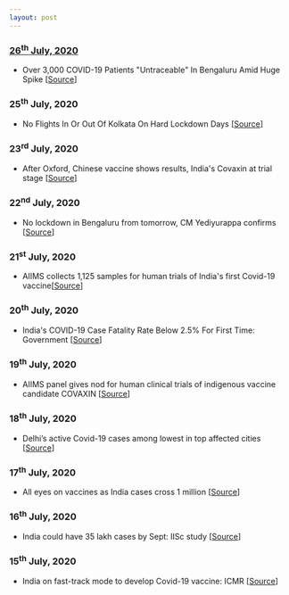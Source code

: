 ```yaml
---
layout: post
---
```

### [26<sup>th</sup> July, 2020](#updates)
- Over 3,000 COVID-19 Patients "Untraceable" In Bengaluru Amid Huge Spike [[Source](https://www.ndtv.com/bangalore-news/coroanvirus-over-3-000-covid-19-patients-untraceable-in-bengaluru-amid-huge-spike-2268853)]

### 25<sup>th</sup> July, 2020
- No Flights In Or Out Of Kolkata On Hard Lockdown Days [[Source](https://www.ndtv.com/kolkata-news/coronavirus-no-flights-in-or-out-of-kolkata-on-hard-lockdown-days-says-mamata-banerjee-government-2268294)]

### 23<sup>rd</sup> July, 2020
- After Oxford, Chinese vaccine shows results, India's Covaxin at trial stage [[Source](https://www.indiatoday.in/science/story/coronavirus-vaccine-latest-news-update-covid-19-medicine-india-oxford-who-status-tracker-1703173-2020-07-22)]

### 22<sup>nd</sup> July, 2020
- No lockdown in Bengaluru from tomorrow, CM Yediyurappa confirms [[Source](https://indianexpress.com/article/cities/bangalore/karnataka-bangalore-coronavirus-covid-19-lockdown-5-0-news-live-updates-bbmp-covid-live-6515811/)]

### 21<sup>st</sup> July, 2020
- AIIMS collects 1,125 samples for human trials of India's first Covid-19 vaccine[[Source](https://www.livemint.com/news/india/covaxin-aiims-collects-1-125-samples-for-human-trials-of-india-s-first-covid-19-vaccine-11595245497419.html)]

### 20<sup>th</sup> July, 2020
- India's COVID-19 Case Fatality Rate Below 2.5% For First Time: Government [[Source](https://www.ndtv.com/india-news/coronavirus-indias-covid-19-case-fatality-rate-falls-below-2-5-per-cent-for-1st-time-health-ministry-2265541)]

### 19<sup>th</sup> July, 2020
- AIIMS panel gives nod for human clinical trials of indigenous vaccine candidate COVAXIN [[Source](https://www.firstpost.com/health/coronavirus-highlights-covid-19-cases-deaths-india-corona-vaccine-statewise-tally-delhi-mumbai-maharashtra-lockdown-latest-news-8612071.html)]

### 18<sup>th</sup> July, 2020
- Delhi’s active Covid-19 cases among lowest in top affected cities [[Source](https://www.hindustantimes.com/india-news/delhi-s-active-covid-19-cases-among-lowest-in-top-affected-cities-covid-19-city-tally/story-iVPsyrKCHCP6dBAwhgyfJO.html)]

### 17<sup>th</sup> July, 2020
- All eyes on vaccines as India cases cross 1 million [[Source](https://www.livemint.com/news/india/covid-19-update-all-eyes-on-vaccines-as-india-cases-cross-1-million-11594943072757.html)]
### 16<sup>th</sup> July, 2020
- India could have 35 lakh cases by Sept: IISc study [[Source](https://timesofindia.indiatimes.com/india/india-could-have-35-lakh-cases-by-sept-iisc-study/articleshow/76989636.cms)]

### 15<sup>th</sup> July, 2020
- India on fast-track mode to develop Covid-19 vaccine: ICMR [[Source](https://www.livemint.com/news/india/india-on-fast-track-mode-to-develop-covid-19-vaccine-icmr-11594732551272.html)]
